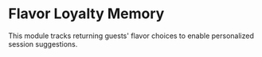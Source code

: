 # Flavor Loyalty Memory

This module tracks returning guests' flavor choices to enable personalized session suggestions.